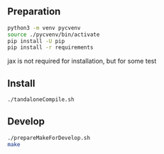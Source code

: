 ## Preparation
```bash
python3 -m venv pycvenv
source ./pycvenv/bin/activate
pip install -U pip
pip install -r requirements
```
jax is not required for installation, but for some test

## Install

```bash
./tandaloneCompile.sh
```

## Develop

```bash
./prepareMakeForDevelop.sh
make
```